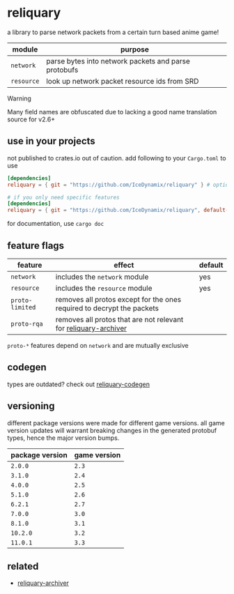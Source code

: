 # reliquary

a library to parse network packets from a certain turn based anime game!

| module     | purpose                                              |
|------------|------------------------------------------------------|
| `network`  | parse bytes into network packets and parse protobufs |
| `resource` | look up network packet resource ids from SRD         |

> [!WARNING]
> Many field names are obfuscated due to lacking a good name translation source for v2.6+

## use in your projects

not published to crates.io out of caution. add following to your `Cargo.toml` to use

```toml
[dependencies]
reliquary = { git = "https://github.com/IceDynamix/reliquary" } # optionally add revision
```

```toml
# if you only need specific features
[dependencies]
reliquary = { git = "https://github.com/IceDynamix/reliquary", default-features = false, features = ["resource"] }
```

for documentation, use `cargo doc`

## feature flags

| feature         | effect                                                                                                              | default |
|-----------------|---------------------------------------------------------------------------------------------------------------------|---------|
| `network`       | includes the `network` module                                                                                       | yes     |
| `resource`      | includes the `resource` module                                                                                      | yes     |
| `proto-limited` | removes all protos except for the ones required to decrypt the packets                                              |         |
| `proto-rqa`     | removes all protos that are not relevant for [reliquary-archiver](https://github.com/IceDynamix/reliquary-archiver) |         |

`proto-*` features depend on `network` and are mutually exclusive

## codegen

types are outdated? check out [reliquary-codegen](https://github.com/IceDynamix/reliquary-codegen)

## versioning

different package versions were made for different game versions. all game version updates will warrant breaking changes
in the generated protobuf types, hence the major version bumps.

| package version | game version |
|-----------------|--------------|
| `2.0.0`         | `2.3`        |
| `3.1.0`         | `2.4`        |
| `4.0.0`         | `2.5`        |
| `5.1.0`         | `2.6`        |
| `6.2.1`         | `2.7`        |
| `7.0.0`         | `3.0`        |
| `8.1.0`         | `3.1`        |
| `10.2.0`        | `3.2`        |
| `11.0.1`        | `3.3`        |

## related

- [reliquary-archiver](https://github.com/IceDynamix/reliquary-archiver)
